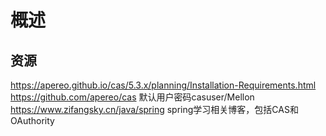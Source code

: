 # 概述

## 资源

https://apereo.github.io/cas/5.3.x/planning/Installation-Requirements.html  
https://github.com/apereo/cas  默认用户密码casuser/Mellon
https://www.zifangsky.cn/java/spring spring学习相关博客，包括CAS和OAuthority  


